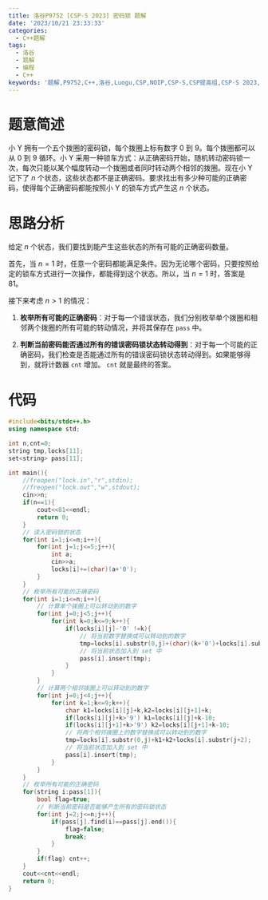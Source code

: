```yaml
---
title: 洛谷P9752 [CSP-S 2023] 密码锁 题解
date: '2023/10/21 23:33:33' 
categories: 
  - C++题解 
tags: 
  - 洛谷 
  - 题解 
  - 编程 
  - C++ 
keywords: '题解,P9752,C++,洛谷,Luogu,CSP,NOIP,CSP-S,CSP提高组,CSP-S 2023,CSP 2023' 
---
```


# 题意简述

小 Y 拥有一个五个拨圈的密码锁，每个拨圈上标有数字 $0$ 到 $9$。每个拨圈都可以从 $0$ 到 $9$ 循环。小 Y 采用一种锁车方式：从正确密码开始，随机转动密码锁一次，每次只能以某个幅度转动一个拨圈或者同时转动两个相邻的拨圈。现在小 Y 记下了 $n$ 个状态，这些状态都不是正确密码。要求找出有多少种可能的正确密码，使得每个正确密码都能按照小 Y 的锁车方式产生这 $n$ 个状态。

# 思路分析

给定 $n$ 个状态，我们要找到能产生这些状态的所有可能的正确密码数量。

首先，当 $n=1$ 时，任意一个密码都能满足条件。因为无论哪个密码，只要按照给定的锁车方式进行一次操作，都能得到这个状态。所以，当 $n=1$ 时，答案是 $81$。

接下来考虑 $n>1$ 的情况：

1. **枚举所有可能的正确密码**：对于每一个错误状态，我们分别枚举单个拨圈和相邻两个拨圈的所有可能的转动情况，并将其保存在 `pass` 中。

2. **判断当前密码能否通过所有的错误密码锁状态转动得到**：对于每一个可能的正确密码，我们检查是否能通过所有的错误密码锁状态转动得到。如果能够得到，就将计数器 `cnt` 增加。 `cnt` 就是最终的答案。

# 代码

```C++
#include<bits/stdc++.h>
using namespace std;

int n,cnt=0;
string tmp,locks[11];
set<string> pass[11];

int main(){
	//freopen("lock.in","r",stdin);
	//freopen("lock.out","w",stdout);
	cin>>n;
	if(n==1){
		cout<<81<<endl;
		return 0;
	}
	// 读入密码锁的状态
	for(int i=1;i<=n;i++){
		for(int j=1;j<=5;j++){
			int a;
			cin>>a;
			locks[i]+=(char)(a+'0');
		}
	} 
	// 枚举所有可能的正确密码
	for(int i=1;i<=n;i++){
		// 计算单个拨圈上可以转动到的数字
		for(int j=0;j<5;j++){
			for(int k=0;k<=9;k++){
				if(locks[i][j]-'0' !=k){
					// 将当前数字替换成可以转动到的数字
					tmp=locks[i].substr(0,j)+(char)(k+'0')+locks[i].substr(j+1);
					// 将当前状态加入到 set 中
					pass[i].insert(tmp);
				}
			}
		}
		// 计算两个相邻拨圈上可以转动到的数字
		for(int j=0;j<4;j++){
			for(int k=1;k<=9;k++){
				char k1=locks[i][j]+k,k2=locks[i][j+1]+k;
				if(locks[i][j]+k>'9') k1=locks[i][j]+k-10;
				if(locks[i][j+1]+k>'9') k2=locks[i][j+1]+k-10;
				// 将两个相邻拨圈上的数字替换成可以转动到的数字
				tmp=locks[i].substr(0,j)+k1+k2+locks[i].substr(j+2);
				// 将当前状态加入到 set 中
				pass[i].insert(tmp);
			}
		}
	}
	// 枚举所有可能的正确密码
	for(string i:pass[1]){
		bool flag=true;
		// 判断当前密码是否能够产生所有的密码锁状态
		for(int j=2;j<=n;j++){
			if(pass[j].find(i)==pass[j].end()){
				flag=false;
				break;
			}
		}
		if(flag) cnt++;
	}
	cout<<cnt<<endl;
	return 0;
}
```
